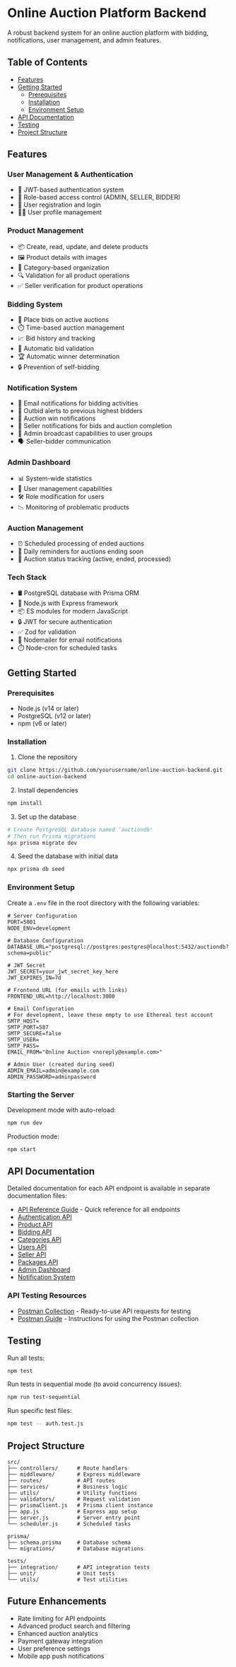 # Online Auction Platform Backend

A robust backend system for an online auction platform with bidding, notifications, user management, and admin features.

## Table of Contents
- [Features](#features)
- [Getting Started](#getting-started)
  - [Prerequisites](#prerequisites)
  - [Installation](#installation)
  - [Environment Setup](#environment-setup)
- [API Documentation](#api-documentation)
- [Testing](#testing)
- [Project Structure](#project-structure)

## Features

### User Management & Authentication
- 🔐 JWT-based authentication system
- 🔑 Role-based access control (ADMIN, SELLER, BIDDER)
- 👤 User registration and login
- 🧑‍💼 User profile management

### Product Management
- 📦 Create, read, update, and delete products
- 🖼️ Product details with images
- 📂 Category-based organization
- 🔍 Validation for all product operations
- ✅ Seller verification for product operations

### Bidding System
- 💸 Place bids on active auctions
- ⏱️ Time-based auction management
- 📈 Bid history and tracking
- 🔄 Automatic bid validation
- 🏆 Automatic winner determination
- 🔒 Prevention of self-bidding

### Notification System
- 📧 Email notifications for bidding activities
- 🔔 Outbid alerts to previous highest bidders
- 🎉 Auction win notifications
- 📢 Seller notifications for bids and auction completion
- 📱 Admin broadcast capabilities to user groups
- 🗣️ Seller-bidder communication

### Admin Dashboard
- 📊 System-wide statistics
- 👥 User management capabilities
- 🛠️ Role modification for users
- 📉 Monitoring of problematic products

### Auction Management
- ⏰ Scheduled processing of ended auctions
- 📅 Daily reminders for auctions ending soon
- 📌 Auction status tracking (active, ended, processed)

### Tech Stack
- 🛢️ PostgreSQL database with Prisma ORM
- 🚀 Node.js with Express framework
- 📦 ES modules for modern JavaScript
- 🔒 JWT for secure authentication
- ✅ Zod for validation
- 📧 Nodemailer for email notifications
- ⏱️ Node-cron for scheduled tasks

## Getting Started

### Prerequisites
- Node.js (v14 or later)
- PostgreSQL (v12 or later)
- npm (v6 or later)

### Installation

1. Clone the repository
```bash
git clone https://github.com/yourusername/online-auction-backend.git
cd online-auction-backend
```

2. Install dependencies
```bash
npm install
```

3. Set up the database
```bash
# Create PostgreSQL database named 'auctiondb'
# Then run Prisma migrations
npx prisma migrate dev
```

4. Seed the database with initial data
```bash
npx prisma db seed
```

### Environment Setup

Create a `.env` file in the root directory with the following variables:

```
# Server Configuration
PORT=5001
NODE_ENV=development

# Database Configuration
DATABASE_URL="postgresql://postgres:postgres@localhost:5432/auctiondb?schema=public"

# JWT Secret
JWT_SECRET=your_jwt_secret_key_here
JWT_EXPIRES_IN=7d

# Frontend URL (for emails with links)
FRONTEND_URL=http://localhost:3000

# Email Configuration
# For development, leave these empty to use Ethereal test account
SMTP_HOST=
SMTP_PORT=587
SMTP_SECURE=false
SMTP_USER=
SMTP_PASS=
EMAIL_FROM="Online Auction <noreply@example.com>"

# Admin User (created during seed)
ADMIN_EMAIL=admin@example.com
ADMIN_PASSWORD=adminpassword
```

### Starting the Server

Development mode with auto-reload:
```bash
npm run dev
```

Production mode:
```bash
npm start
```

## API Documentation

Detailed documentation for each API endpoint is available in separate documentation files:

- [API Reference Guide](./docs/api-reference.md) - Quick reference for all endpoints
- [Authentication API](./docs/auth-api.md)
- [Product API](./docs/product-api.md)
- [Bidding API](./docs/bidding-api.md)
- [Categories API](./docs/categories-api.md)
- [Users API](./docs/users-api.md)
- [Seller API](./docs/seller-api.md)
- [Packages API](./docs/packages-api.md)
- [Admin Dashboard](./docs/admin-dashboard.md)
- [Notification System](./docs/notification-system.md)

### API Testing Resources

- [Postman Collection](./docs/postman-collection.json) - Ready-to-use API requests for testing
- [Postman Guide](./docs/postman-guide.md) - Instructions for using the Postman collection

## Testing

Run all tests:
```bash
npm test
```

Run tests in sequential mode (to avoid concurrency issues):
```bash
npm run test-sequential
```

Run specific test files:
```bash
npm test -- auth.test.js
```

## Project Structure

```
src/
├── controllers/      # Route handlers
├── middleware/       # Express middleware
├── routes/           # API routes
├── services/         # Business logic
├── utils/            # Utility functions
├── validators/       # Request validation
├── prismaClient.js   # Prisma client instance
├── app.js            # Express app setup
├── server.js         # Server entry point
└── scheduler.js      # Scheduled tasks

prisma/
├── schema.prisma     # Database schema
└── migrations/       # Database migrations

tests/
├── integration/      # API integration tests
├── unit/             # Unit tests
└── utils/            # Test utilities
```

## Future Enhancements

- Rate limiting for API endpoints
- Advanced product search and filtering
- Enhanced auction analytics
- Payment gateway integration
- User preference settings
- Mobile app push notifications

